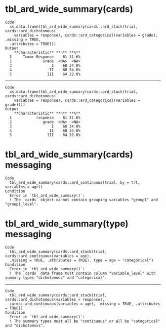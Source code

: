 # tbl_ard_wide_summary(cards)

    Code
      as.data.frame(tbl_ard_wide_summary(cards::ard_stack(trial, cards::ard_dichotomous(
        variables = response), cards::ard_categorical(variables = grade), .missing = TRUE,
      .attributes = TRUE)))
    Output
        **Characteristic** **n** **%**
      1     Tumor Response    61 31.6%
      2              Grade  <NA>  <NA>
      3                  I    68 34.0%
      4                 II    68 34.0%
      5                III    64 32.0%

---

    Code
      as.data.frame(tbl_ard_wide_summary(cards::ard_stack(trial, cards::ard_dichotomous(
        variables = response), cards::ard_categorical(variables = grade))))
    Output
        **Characteristic** **n** **%**
      1           response    61 31.6%
      2              grade  <NA>  <NA>
      3                  I    68 34.0%
      4                 II    68 34.0%
      5                III    64 32.0%

# tbl_ard_wide_summary(cards) messaging

    Code
      tbl_ard_wide_summary(cards::ard_continuous(trial, by = trt, variables = age))
    Condition
      Error in `tbl_ard_wide_summary()`:
      ! The `cards` object cannot contain grouping variables "group1" and "group1_level".

# tbl_ard_wide_summary(type) messaging

    Code
      tbl_ard_wide_summary(cards::ard_stack(trial, cards::ard_continuous(variables = age),
      .missing = TRUE, .attributes = TRUE), type = age ~ "categorical")
    Condition
      Error in `tbl_ard_wide_summary()`:
      ! The `cards` data frame must contain column "variable_level" with summary types "dichotomous" and "categorical".

---

    Code
      tbl_ard_wide_summary(cards::ard_stack(trial, cards::ard_dichotomous(variables = response),
      cards::ard_continuous(variables = age), .missing = TRUE, .attributes = TRUE))
    Condition
      Error in `tbl_ard_wide_summary()`:
      ! The summary types must all be "continuous" or all be "categorical" and "dichotomous".

